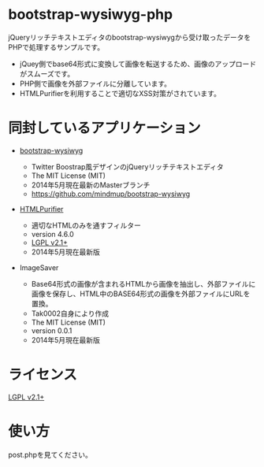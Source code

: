 bootstrap-wysiwyg-php
=====================

jQueryリッチテキストエディタのbootstrap-wysiwygから受け取ったデータをPHPで処理するサンプルです。

 * jQuey側でbase64形式に変換して画像を転送するため、画像のアップロードがスムーズです。
 * PHP側で画像を外部ファイルに分離しています。
 * HTMLPurifierを利用することで適切なXSS対策がされています。
 
同封しているアプリケーション
================================

* [bootstrap-wysiwyg](http://mindmup.github.io/bootstrap-wysiwyg/) 
	* Twitter Boostrap風デザインのjQueryリッチテキストエディタ
	* The MIT License (MIT)
	* 2014年5月現在最新のMasterブランチ
	* <https://github.com/mindmup/bootstrap-wysiwyg>

* [HTMLPurifier](http://htmlpurifier.org/)
	* 適切なHTMLのみを通すフィルター
	* version 4.6.0
	* [LGPL v2.1+](http://www.gnu.org/licenses/lgpl.html)
	* 2014年5月現在最新版

* ImageSaver
	* Base64形式の画像が含まれるHTMLから画像を抽出し、外部ファイルに画像を保存し、HTML中のBASE64形式の画像を外部ファイルにURLを置換。
	* Tak0002自身により作成
	* The MIT License (MIT)
	* version 0.0.1
	* 2014年5月現在最新版

ライセンス
=======================================

 [LGPL v2.1+](http://www.gnu.org/licenses/lgpl.html)
 

使い方
========================

post.phpを見てください。